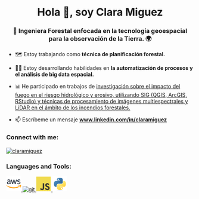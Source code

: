 <h1 align="center">Hola 👋, soy Clara Miguez</h1>
<h3 align="center">🌲 Ingeniera Forestal enfocada en la tecnología geoespacial para la observación de la Tierra. 🌍</h3>

- 🗺️ Estoy trabajando como **técnica de planificación forestal.**

- 👩‍💻 Estoy desarrollando habilidades en **la automatización de procesos y el análisis de big data espacial.**

- 📊 He participado en trabajos de [investigación sobre el impacto del fuego en el riesgo hidrológico y erosivo, utilizando SIG (QGIS, ArcGIS, RStudio) y técnicas de procesamiento de imágenes multiespectrales y LiDAR en el ámbito de los incendios forestales.](https://www.researchgate.net/profile/Clara-Miguez)

- 📫 Escríbeme un mensaje **www.linkedin.com/in/claramiguez**

<h3 align="left">Connect with me:</h3>
<p align="left">
<a href="https://linkedin.com/in/claramiguez" target="blank"><img align="center" src="https://raw.githubusercontent.com/rahuldkjain/github-profile-readme-generator/master/src/images/icons/Social/linked-in-alt.svg" alt="claramiguez" height="30" width="40" /></a>
</p>

<h3 align="left">Languages and Tools:</h3>
<p align="left"> <a href="https://aws.amazon.com" target="_blank" rel="noreferrer"> <img src="https://raw.githubusercontent.com/devicons/devicon/master/icons/amazonwebservices/amazonwebservices-original-wordmark.svg" alt="aws" width="40" height="40"/> </a> <a href="https://git-scm.com/" target="_blank" rel="noreferrer"> <img src="https://www.vectorlogo.zone/logos/git-scm/git-scm-icon.svg" alt="git" width="40" height="40"/> </a> <a href="https://developer.mozilla.org/en-US/docs/Web/JavaScript" target="_blank" rel="noreferrer"> <img src="https://raw.githubusercontent.com/devicons/devicon/master/icons/javascript/javascript-original.svg" alt="javascript" width="40" height="40"/> </a> <a href="https://www.python.org" target="_blank" rel="noreferrer"> <img src="https://raw.githubusercontent.com/devicons/devicon/master/icons/python/python-original.svg" alt="python" width="40" height="40"/> </a> </p>

